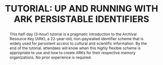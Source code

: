 ---
abstract: This half-day (3-hour) tutorial is a pragmatic introduction to the Archival
  Resource Key (ARK), a 22-year-old, non-paywalled identifier scheme that is widely
  used for persistent access to cultural and scientific information. By the end of
  the tutorial, attendees will know when this highly flexible scheme is appropriate
  to use and how to create ARKs for their respective memory organizations. No prior
  experience is required.
creators:
- Kunze, John
- Winston, Donny
date: null
document_url: https://www.ideals.illinois.edu/items/128261/bitstreams/428887/data.pdf
grand_parent: iPRES
institutions: []
keywords:
- persistent identifier
- open access
- url
- uri
landing_page_url: https://hdl.handle.net/2142/121057
language: eng
layout: publication
license: CC-BY 4.0 International
notes_url: null
parent: iPRES 2023
publication_type: paper
size: null
slides_url: null
source_name: iPRES
title: 'TUTORIAL: UP AND RUNNING WITH ARK PERSISTABLE IDENTIFIERS'
year: 2023
---